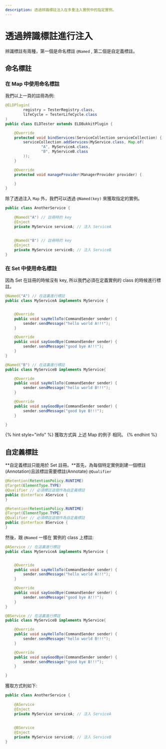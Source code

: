 ```yaml
---
description: 透過辨識標註注入在多重注入實例中的指定實例。
---
```


# 透過辨識標註進行注入

辨識標註有兩種，第一個是命名標註 `@Named` , 第二個是自定義標註。

## 命名標註

### 在 Map 中使用命名標註

我們以上一頁的註冊為例:

```java
@ELDPlugin(
        registry = TesterRegistry.class,
        lifeCycle = TesterLifeCycle.class
)
public class ELDTester extends ELDBukkitPlugin {

    @Override
    protected void bindServices(ServiceCollection serviceCollection) {
        serviceCollection.addServices(MyService.class, Map.of(
                "A", MyServiceA.class,
                "B", MyServiceB.class
        ));
    }

    @Override
    protected void manageProvider(ManagerProvider provider) {

    }
}
```

除了透過注入 `Map` 外，我們可以透過 `@Named(key)` 來獲取指定的實例。

```java
public class AnotherService {
    
    @Named("A") // 註冊時的 key
    @Inject
    private MyService serviceA; // 注入 ServiceA
   
   
    @Named("B") // 註冊時的 key
    @Inject
    private MyService serviceB; // 注入 ServiceB
}
```

### 在 Set 中使用命名標註

因為 Set 在註冊的時候沒有 key, 所以我們必須在定義實例的 class 的時候進行標註。

```java
@Named("A") // 在這裏進行標註
public class MyServiceA implements MyService {


    @Override
    public void sayHelloTo(CommandSender sender) {
        sender.sendMessage("hello world A!!!");
    }

    @Override
    public void sayGoodBye(CommandSender sender) {
        sender.sendMessage("good bye A!!!");
    }
}
```

```java
@Named("B") // 在這裏進行標註
public class MyServiceB implements MyService{

    @Override
    public void sayHelloTo(CommandSender sender) {
        sender.sendMessage("hello world B!!!");
    }

    @Override
    public void sayGoodBye(CommandSender sender) {
        sender.sendMessage("good bye B!!!");
    }

}
```

{% hint style="info" %}
獲取方式與 上述 Map 的例子 相同。
{% endhint %}

## 自定義標註

**自定義標註只能用於 Set 註冊。**首先，為每個特定實例創建一個標註(Annotation)且該標註需要標註(Annotate) `@Qualifier`

```java
@Retention(RetentionPolicy.RUNTIME)
@Target(ElementType.TYPE)
@Qualifier // 必須標註這個作為自定義標註
public @interface AService {
}
```

```java
@Retention(RetentionPolicy.RUNTIME)
@Target(ElementType.TYPE)
@Qualifier // 必須標註這個作為自定義標註
public @interface BService {
}
```

然後，跟 `@Named` 一樣在 實例的 class 上標註:

```java
@AService // 在這裏進行標註
public class MyServiceA implements MyService {


    @Override
    public void sayHelloTo(CommandSender sender) {
        sender.sendMessage("hello world A!!!");
    }

    @Override
    public void sayGoodBye(CommandSender sender) {
        sender.sendMessage("good bye A!!!");
    }
}
```

```java
@BService // 在這裏進行標註
public class MyServiceB implements MyService{

    @Override
    public void sayHelloTo(CommandSender sender) {
        sender.sendMessage("hello world B!!!");
    }

    @Override
    public void sayGoodBye(CommandSender sender) {
        sender.sendMessage("good bye B!!!");
    }

}
```

獲取方式則如下:

```java
public class AnotherService {
    
    @AService
    @Inject
    private MyService serviceA; // 注入 ServiceA
   
   
    @BService
    @Inject
    private MyService serviceB; // 注入 ServiceB
}
```
